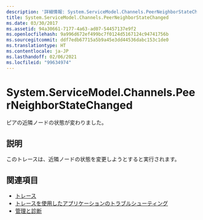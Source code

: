 ```yaml
---
description: '詳細情報: System.ServiceModel.Channels.PeerNeighborStateChanged'
title: System.ServiceModel.Channels.PeerNeighborStateChanged
ms.date: 03/30/2017
ms.assetid: 94a30661-7177-4a63-ad07-54457137e9f2
ms.openlocfilehash: 9a996d672ef499bc7f0124d5167124c94741756b
ms.sourcegitcommit: ddf7edb67715a5b9a45e3dd44536dabc153c1de0
ms.translationtype: HT
ms.contentlocale: ja-JP
ms.lasthandoff: 02/06/2021
ms.locfileid: "99634974"
---
```

# <a name="systemservicemodelchannelspeerneighborstatechanged"></a>System.ServiceModel.Channels.PeerNeighborStateChanged

ピアの近隣ノードの状態が変わりました。  
  
## <a name="description"></a>説明  

 このトレースは、近隣ノードの状態を変更しようとすると実行されます。  
  
## <a name="see-also"></a>関連項目

- [トレース](index.md)
- [トレースを使用したアプリケーションのトラブルシューティング](using-tracing-to-troubleshoot-your-application.md)
- [管理と診断](../index.md)

